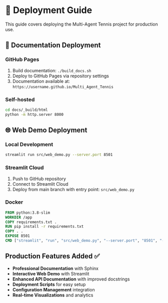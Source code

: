 # 🚀 Deployment Guide

This guide covers deploying the Multi-Agent Tennis project for production use.

## 📖 Documentation Deployment

### GitHub Pages
1. Build documentation: `./build_docs.sh`
2. Deploy to GitHub Pages via repository settings
3. Documentation available at: `https://username.github.io/Multi_Agent_Tennis`

### Self-hosted
```bash
cd docs/_build/html
python -m http.server 8000
```

## 🌐 Web Demo Deployment

### Local Development
```bash
streamlit run src/web_demo.py --server.port 8501
```

### Streamlit Cloud
1. Push to GitHub repository
2. Connect to Streamlit Cloud
3. Deploy from main branch with entry point: `src/web_demo.py`

### Docker
```dockerfile
FROM python:3.8-slim
WORKDIR /app
COPY requirements.txt .
RUN pip install -r requirements.txt
COPY . .
EXPOSE 8501
CMD ["streamlit", "run", "src/web_demo.py", "--server.port", "8501", "--server.address", "0.0.0.0"]
```

## Production Features Added ✅

- **Professional Documentation** with Sphinx
- **Interactive Web Demo** with Streamlit  
- **Enhanced API Documentation** with improved docstrings
- **Deployment Scripts** for easy setup
- **Configuration Management** integration
- **Real-time Visualizations** and analytics
